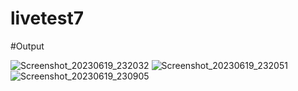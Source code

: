 # livetest7

#Output

![Screenshot_20230619_232032](https://github.com/Graphictool/counterapp/assets/28779320/e639d415-f9de-4a97-9ca2-95b12f5921d3)
![Screenshot_20230619_232051](https://github.com/Graphictool/counterapp/assets/28779320/4ccf032c-92da-43de-9150-ea5ba1febd37)
![Screenshot_20230619_230905](https://github.com/Graphictool/counterapp/assets/28779320/e781a757-7565-4ad5-abf0-277ed853c77c)
